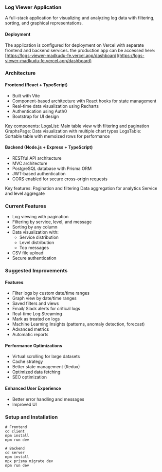### Log Viewer Application
A full-stack application for visualizing and analyzing log data with filtering, sorting, and graphical representations.

#### Deployment
The application is configured for deployment on Vercel with separate frontend and backend services.
the production app can be accessed here: [https://logs-viewer-madkudu-fe.vercel.app/dashboard](https://logs-viewer-madkudu-fe.vercel.app/dashboard)

### Architecture
#### Frontend (React + TypeScript)
- Built with Vite
- Component-based architecture with React hooks for state management
- Real-time data visualization using Recharts
- Authentication using Auth0
- Bootstrap for UI design
  
Key components:
LogsList: Main table view with filtering and pagination
GraphsPage: Data visualization with multiple chart types
LogsTable: Sortable table with memoized rows for performance

#### Backend (Node.js + Express + TypeScript)
- RESTful API architecture
- MVC architecture
- PostgreSQL database with Prisma ORM
- JWT-based authentication
- CORS enabled for secure cross-origin requests

Key features:
Pagination and filtering
Data aggregation for analytics
Service and level aggregate

### Current Features
- Log viewing with pagination
- Filtering by service, level, and message
- Sorting by any column
- Data visualization with:
  - Service distribution
  - Level distribution
  - Top messages
- CSV file upload
- Secure authentication

### Suggested Improvements
#### Features
- Filter logs by custom date/time ranges
- Graph view by date/time ranges
- Saved filters and views
- Email/ Slack alerts for critical logs
- Real-time Log Streaming
- Mark as treated on logs
- Machine Learning Insights (patterns, anomaly detection, forecast)
- Advanced metrics
- Automatic reports
  
#### Performance Optimizations
  - Virtual scrolling for large datasets
  - Cache strategy
  - Better state management (Redux)
  - Optimized data fetching
  - SEO optimization

####  Enhanced User Experience
- Better error handling and messages
- Improved UI

### Setup and Installation

```
# Frontend
cd client
npm install
npm run dev

# Backend
cd server
npm install
npx prisma migrate dev
npm run dev
```

